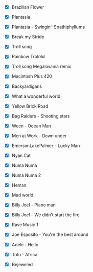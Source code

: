 - [x] Brazilian Flower

- [x] Plantasia

- [x] Plantasia - Swingin'-Spathiphyllums

- [x] Break my Stride

- [x] Troll song

- [x] Rainbow Trololol

- [x] Troll song Megalovania remix

- [x] Macintosh Plus 420

- [x] Backyardigans

- [x] What a wonderful world

- [x] Yellow Brick Road

- [x] Bag Raiders - Shooting stars

- [x] Ween - Ocean Man

- [x] Men at Work - Down under

- [x] EmersonLakePalmer - Lucky Man

- [x] Nyan Cat

- [x] Numa Numa

- [x] Numa Numa 2

- [x] Heman

- [x] Mad world

- [x] Billy Joel - Piano man

- [x] Billy Joel - We didn't start the fire

- [x] Rave Music 1

- [x] Joe Esposito - You're the best around

- [x] Adele - Hello

- [x] Toto - Africa

- [x] Bejeweled
